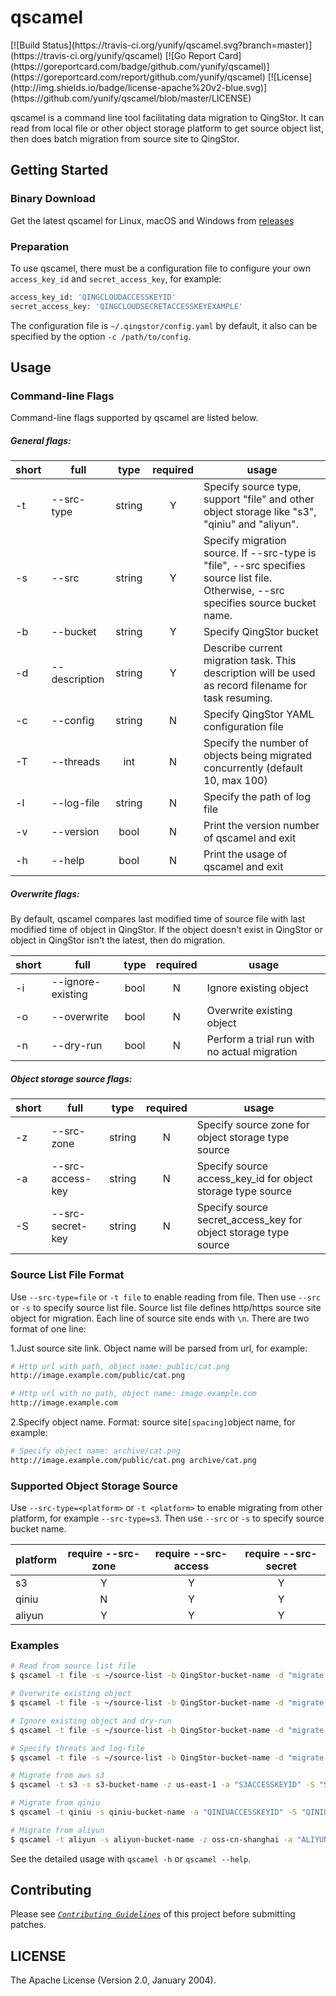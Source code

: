 # qscamel


<span style="display: inline-block">
[![Build Status](https://travis-ci.org/yunify/qscamel.svg?branch=master)]
(https://travis-ci.org/yunify/qscamel)
[![Go Report Card](https://goreportcard.com/badge/github.com/yunify/qscamel)]
(https://goreportcard.com/report/github.com/yunify/qscamel)
[![License](http://img.shields.io/badge/license-apache%20v2-blue.svg)]
(https://github.com/yunify/qscamel/blob/master/LICENSE)
</span>

qscamel is a command line tool facilitating data migration to QingStor.
It can read from local file or other object storage platform to get source object list, then does batch migration from source site to QingStor.

## Getting Started

### Binary Download

Get the latest qscamel for Linux, macOS and Windows from [releases]

### Preparation

To use qscamel, there must be a configuration file to configure your own
`access_key_id` and `secret_access_key`, for example:

``` bash
access_key_id: 'QINGCLOUDACCESSKEYID'
secret_access_key: 'QINGCLOUDSECRETACCESSKEYEXAMPLE'
```

The configuration file is `~/.qingstor/config.yaml` by default, it also
can be specified by the option `-c /path/to/config`.

## Usage

### Command-line Flags

Command-line flags supported by qscamel are listed below.

##### General flags:

| short | full | type | required | usage |
| ----- |------|:------:|:----------:|------ |
| -t | --src-type    | string | Y | Specify source type, support "file" and other object storage like "s3", "qiniu" and "aliyun".
| -s | --src         | string | Y | Specify migration source. If --src-type is "file", --src specifies source list file. Otherwise, --src specifies source bucket name.
| -b | --bucket      | string | Y | Specify QingStor bucket
| -d | --description | string | Y | Describe current migration task. This description will be used as record filename for task resuming.
| -c | --config      | string | N | Specify QingStor YAML configuration file
| -T | --threads     | int    | N | Specify the number of objects being migrated concurrently (default 10, max 100)
| -l | --log-file    | string | N | Specify the path of log file
| -v | --version     | bool   | N | Print the version number of qscamel and exit
| -h | --help        | bool   | N | Print the usage of qscamel and exit

##### Overwrite flags:

By default, qscamel compares last modified time of source file with last modified time of object in QingStor.
If the object doesn't exist in QingStor or object in QingStor isn't the latest, then do migration.

| short | full | type | required | usage |
| ----- |------|:------:|:----------:|------ |
| -i | --ignore-existing | bool   | N | Ignore existing object
| -o | --overwrite       | bool   | N | Overwrite existing object
| -n | --dry-run         | bool   | N | Perform a trial run with no actual migration

##### Object storage source flags:

| short | full | type | required | usage |
| ----- |------|:------:|:----------:|------ |
| -z | --src-zone        | string | N | Specify source zone for object storage type source
| -a | --src-access-key  | string | N | Specify source access_key_id for object storage type source
| -S | --src-secret-key  | string | N | Specify source secret_access_key for object storage type source

### Source List File Format

Use `--src-type=file` or `-t file` to enable reading from file. Then use `--src` or `-s` to specify source list file.
Source list file defines http/https source site object for migration.
Each line of source site ends with `\n`. There are two format of one line:

1.Just source site link. Object name will be parsed from url, for example:

``` bash
# Http url with path, object name: public/cat.png
http://image.example.com/public/cat.png

# Http url with no path, object name: image.example.com
http://image.example.com
```

2.Specify object name. Format: source site`[spacing]`object name, for example:

``` bash
# Specify object name: archive/cat.png
http://image.example.com/public/cat.png archive/cat.png
```

### Supported Object Storage Source

Use `--src-type=<platform>` or `-t <platform>` to enable migrating from other platform, for example `--src-type=s3`. Then use `--src` or `-s` to specify source bucket name.

| platform | require --src-zone | require --src-access | require --src-secret |
| -------- |:------------------:|:--------------------:|:--------------------:|
| s3       | Y                  | Y                    | Y                    | 
| qiniu    | N                  | Y                    | Y                    |
| aliyun   | Y                  | Y                    | Y                    |

### Examples

``` bash
# Read from source list file
$ qscamel -t file -s ~/source-list -b QingStor-bucket-name -d "migrate 01"

# Overwrite existing object
$ qscamel -t file -s ~/source-list -b QingStor-bucket-name -d "migrate 02" -o

# Ignore existing object and dry-run
$ qscamel -t file -s ~/source-list -b QingStor-bucket-name -d "migrate 03" -i -n

# Specify threats and log-file
$ qscamel -t file -s ~/source-list -b QingStor-bucket-name -d "migrate 04" -T 5 -l ~/logfile

# Migrate from aws s3
$ qscamel -t s3 -s s3-bucket-name -z us-east-1 -a "S3ACCESSKEYID" -S "S3SECRETACCESSKEY" -b QingStor-bucket-name -d "migrate 05"

# Migrate from qiniu
$ qscamel -t qiniu -s qiniu-bucket-name -a "QINIUACCESSKEYID" -S "QINIUSECRETACCESSKEY" -b QingStor-bucket-name -d "migrate 06"

# Migrate from aliyun
$ qscamel -t aliyun -s aliyun-bucket-name -z oss-cn-shanghai -a "ALIYUNACCESSKEYID" -S "ALIYUNSECRETACCESSKEY" -b QingStor-bucket-name -d "migrate 07"
```

See the detailed usage with `qscamel -h` or `qscamel --help`.

## Contributing

Please see [_`Contributing Guidelines`_](./CONTRIBUTING.md) of this project before submitting patches.

## LICENSE

The Apache License (Version 2.0, January 2004).

  [releases]: https://github.com/yunify/qscamel/releases
